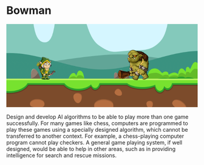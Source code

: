 # Bowman
![](Game_pic.png)

Design and develop AI algorithms to be able to play more than one game successfully. For many games like chess, computers are programmed to play these games using a specially designed algorithm, which cannot be transferred to another context. For example, a chess-playing computer program cannot play checkers. A general game playing system, if well designed, would be able to help in other areas, such as in providing intelligence for search and rescue missions.




 

